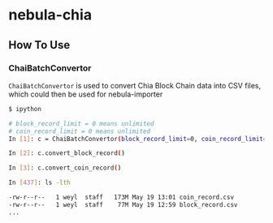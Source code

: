 # nebula-chia

## How To Use

### ChaiBatchConvertor

`ChaiBatchConvertor` is used to convert Chia Block Chain data into CSV files, which could then be used for nebula-importer

```bash
$ ipython

# block_record_limit = 0 means unlimited
# coin_record_limit = 0 means unlimited
In [1]: c = ChaiBatchConvertor(block_record_limit=0, coin_record_limit=0, write_batch_size=10000)

In [2]: c.convert_block_record()

In [3]: c.convert_coin_record()

In [437]: ls -lth

-rw-r--r--   1 weyl  staff   173M May 19 13:01 coin_record.csv
-rw-r--r--   1 weyl  staff    77M May 19 12:59 block_record.csv
...

```